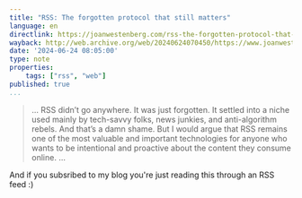 ```yaml
---
title: "RSS: The forgotten protocol that still matters​​​​​​​​​​​​​​​​"
language: en
directlink: https://joanwestenberg.com/rss-the-forgotten-protocol-that-still-matters%E2%80%8B%E2%80%8B%E2%80%8B%E2%80%8B%E2%80%8B%E2%80%8B%E2%80%8B%E2%80%8B%E2%80%8B%E2%80%8B%E2%80%8B%E2%80%8B%E2%80%8B%E2%80%8B%E2%80%8B%E2%80%8B
wayback: http://web.archive.org/web/20240624070450/https://www.joanwestenberg.com/rss-the-forgotten-protocol-that-still-matters%E2%80%8B%E2%80%8B%E2%80%8B%E2%80%8B%E2%80%8B%E2%80%8B%E2%80%8B%E2%80%8B%E2%80%8B%E2%80%8B%E2%80%8B%E2%80%8B%E2%80%8B%E2%80%8B%E2%80%8B%E2%80%8B
date: '2024-06-24 08:05:00'
type: note
properties:
    tags: ["rss", "web"]
published: true
...
```

> ...
> RSS didn’t go anywhere. It was just forgotten. It settled into a niche used mainly by tech-savvy folks, news junkies, and anti-algorithm rebels. And that’s a damn shame. But I would argue that RSS remains one of the most valuable and important technologies for anyone who wants to be intentional and proactive about the content they consume online.
> ...

And if you subsribed to my blog you're just reading this through an RSS feed :)

